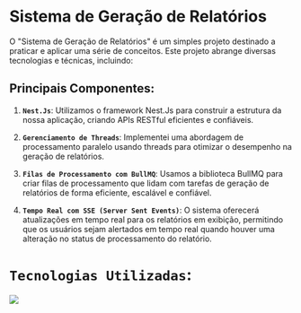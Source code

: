 # Sistema de Geração de Relatórios

O "Sistema de Geração de Relatórios" é um simples projeto destinado a praticar e aplicar uma série de conceitos. Este projeto abrange diversas tecnologias e técnicas, incluindo:

## Principais Componentes:

1. **`Nest.Js`**: Utilizamos o framework Nest.Js para construir a estrutura da nossa aplicação, criando APIs RESTful eficientes e confiáveis.

2. **`Gerenciamento de Threads`**: Implementei uma abordagem de processamento paralelo usando threads para otimizar o desempenho na geração de relatórios.

3. **`Filas de Processamento com BullMQ`**: Usamos a biblioteca BullMQ para criar filas de processamento que lidam com tarefas de geração de relatórios de forma eficiente, escalável e confiável.

4. **`Tempo Real com SSE (Server Sent Events)`**: O sistema oferecerá atualizações em tempo real para os relatórios em exibição, permitindo que os usuários sejam alertados em tempo real quando houver uma alteração no status de processamento do relatório.

# `Tecnologias Utilizadas`:
<p align="start">
    <img src="https://www.aikonbox.com.br/icons?i=javascript,nestjs,nodejs,typescript,prisma,postgresql&t=53" />
</p>
